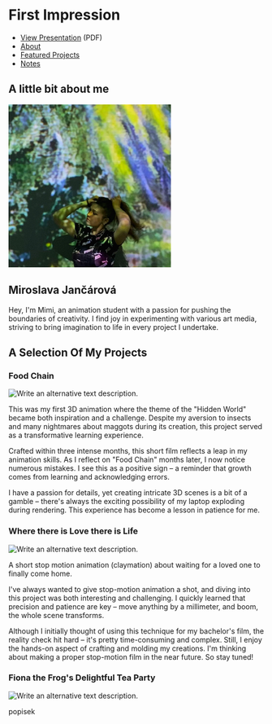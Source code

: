 # First Impression

<!-- This is a comment, only visible to the author: Add a link to your presentation. -->
<!-- Presentations do not need to be a PDF, you may link elsewhere, such as Figma, YouTube, etc. -->
<!-- Consider adding navigation to each section (About, Featured Projects, Notes, etc.) -->

- [View Presentation](img/surname-draft-first-impression-2023.pdf) (PDF) <!-- Add helpful hint as to what kind of file or destination is here. -->
- [About](#about)
- [Featured Projects](#featured-projects)
- [Notes](#notes)

## A little bit about me

<!-- Consider including a headshot. We’re not designing, so keep the image width/height around 320px x 320px (square). Replace "surname" with your surname in the file name. -->

![Mimi Jancarova tying up her hair while standing in front of a projection of famous paintings in a modern gallery.](jancarova-headshot.jpg)

## Miroslava Jančárová
Hey, I'm Mimi, an animation student with a passion for pushing the boundaries of creativity. I find joy in experimenting with various art media, striving to bring imagination to life in every project I undertake.

## A Selection Of My Projects

### Food Chain

<!-- Use a static poster image or animated GIF, but no video files. Again, keep the image width/height manageable, around 1280x x 720px (16:9 aspect ratio), or a max-width of 1280px. -->

![Write an alternative text description.](img/featured-project-01.png)

This was my first 3D animation where the theme of the "Hidden World" became both inspiration and a challenge. Despite my aversion to insects and many nightmares about maggots during its creation, this project served as a transformative learning experience.

Crafted within three intense months, this short film reflects a leap in my animation skills. As I reflect on "Food Chain" months later, I now notice numerous mistakes. I see this as a positive sign – a reminder that growth comes from learning and acknowledging errors.

I have a passion for details, yet creating intricate 3D scenes is a bit of a gamble – there's always the exciting possibility of my laptop exploding during rendering. This experience has become a lesson in patience for me.

### Where there is Love there is Life

<!-- Use a static poster image or animated GIF, but no video files. Again, keep the image width/height manageable, around 1280x x 720px (16:9 aspect ratio), or a max-width of 1280px. -->

![Write an alternative text description.](img/featured-project-01.png)

A short stop motion animation (claymation) about waiting for a loved one to finally come home.

I've always wanted to give stop-motion animation a shot, and diving into this project was both interesting and challenging. I quickly learned that precision and patience are key – move anything by a millimeter, and boom, the whole scene transforms. 

Although I initially thought of using this technique for my bachelor's film, the reality check hit hard – it's pretty time-consuming and complex. Still, I enjoy the hands-on aspect of crafting and molding my creations. I'm thinking about making a proper stop-motion film in the near future. So stay tuned!


### Fiona the Frog's Delightful Tea Party

<!-- Use a static poster image or animated GIF, but no video files. Again, keep the image width/height manageable, around 1280x x 720px (16:9 aspect ratio), or a max-width of 1280px. -->

![Write an alternative text description.](img/featured-project-01.png)

popisek

<!-- Use the same stucture above for the rest of your featured projects. -->

